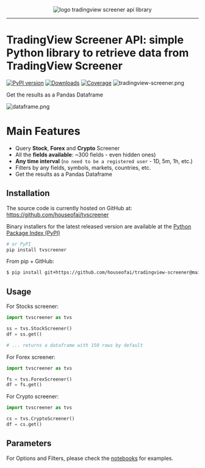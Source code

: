 <div align="center">
  <img alt="logo tradingview screener api library" src="https://raw.githubusercontent.com/houseofai/tvscreener/main/.github/img/logo-tradingview-screener-api.png"><br>
</div>

-----------------

# TradingView Screener API: simple Python library to retrieve data from TradingView Screener

[![PyPI version](https://badge.fury.io/py/tvscreener.svg)](https://badge.fury.io/py/tvscreener)
[![Downloads](https://pepy.tech/badge/tvscreener)](https://pepy.tech/project/tvscreener)
[![Coverage](https://codecov.io/github/houseofai/tvscreener/coverage.svg?branch=main)](https://codecov.io/gh/houseofai/tvscreener)
![tradingview-screener.png](https://raw.githubusercontent.com/houseofai/tvscreener/main/.github/img/tradingview-screener.png)

Get the results as a Pandas Dataframe

![dataframe.png](https://github.com/houseofai/tvscreener/blob/main/.github/img/dataframe.png?raw=true)

# Main Features
- Query **Stock**, **Forex** and **Crypto** Screener
- All the **fields available**: ~300 fields - even hidden ones)
- **Any time interval** (`no need to be a registered user` - 1D, 5m, 1h, etc.)
- Filters by any fields, symbols, markets, countries, etc.
- Get the results as a Pandas Dataframe


## Installation
The source code is currently hosted on GitHub at:
https://github.com/houseofai/tvscreener

Binary installers for the latest released version are available at the [Python
Package Index (PyPI)](https://pypi.org/project/tvscreener)
```sh
# or PyPI
pip install tvscreener
```
From pip + GitHub:
```sh
$ pip install git+https://github.com/houseofai/tradingview-screener@main
```

## Usage

For Stocks screener:
```python
import tvscreener as tvs

ss = tvs.StockScreener()
df = ss.get()

# ... returns a dataframe with 150 rows by default
``` 
For Forex screener:
```python
import tvscreener as tvs

fs = tvs.ForexScreener()
df = fs.get()
```
For Crypto screener:
```python
import tvscreener as tvs

cs = tvs.CryptoScreener()
df = cs.get()
```

## Parameters

For Options and Filters, please check the [notebooks](https://github.com/houseofai/tvscreener/tree/main/notebooks) for examples.